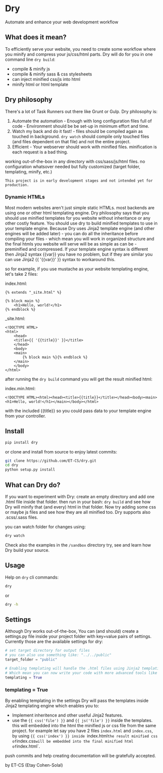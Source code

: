 Dry
===

Automate and enhance your web development workflow

## What does it mean?

To efficiently serve your website, you need to create some workflow where you minify and compress your js/css/html parts.
Dry will do for you in one command line `dry build`:

* compile & minify js
* compile & minify sass & css stylesheets
* can inject minified css/js into html
* minify html or html template

## Dry philosophy

There's a lot of Task Runners out there like Grunt or Gulp. Dry philosophy is:

1. Automate the automation - Enough with long configuration files full of code - Environment should be be set-up in minimum effort and time.
2. Watch my back and do it fast! - files should be compiled again as touched in background. `dry watch` should compile only touched files (and files dependent on that file) and not the entire project.
3. Efficient - Your webserver should work with minified files. minification is each request is a bad thing.

working out-of-the-box in any directory with css/sass/js/html files. no configuration whatsover needed but fully customized (target folder, templating, minify, etc.)

    This project is in early development stages and not intended yet for production.

### Dynamic HTMLs
Most modern websites aren't just simple static HTMLs. most backends are using one or other html templating engine.
Dry philosophy says that you should use minified templates for you website without inheritance or any other costly feature.
You should use dry to build minified templates to use in your template engine.
Because Dry uses Jinja2 template engine (and other engines will be added later) - you can do all the inheritance before compiling your files - which mean you will work in organized structure and the final htmls you website will serve will be as simple as can be - preminified and compressed.
If your template engine syntax is different then Jinja2 syntax {{var}} you have no problem, but if they are similar you can use Jinja2 {{ '{{var}}' }} syntax to workaround this.

so for example, if you use mustache as your website templating engine, let's take 2 files:

index.html:
```
{% extends "_site.html" %}

{% block main %}
    <h1>Hello, world!</h1>
{% endblock %}
```

_site.html:
```
<!DOCTYPE HTML>
<html>
    <head>
	<title>{{ '{{title}}' }}</title>
    </head>
    <body>
	<main>
	    {% block main %}{% endblock %}
	</main>
    </body>
</html>
```

after running the `dry build` command you will get the result minified html:

index.min.html:
```
<!DOCTYPE HTML><html><head><title>{{title}}</title></head><body><main><h1>Hello, world!</h1></main></body></html>
```
with the included {{title}} so you could pass data to your template engine from your controller.

## Install

```bash
pip install dry
```

or clone and install from source to enjoy latest commits:
```bash
git clone https://github.com/ET-CS/dry.git
cd dry
python setup.py install
```

## What can Dry do?

If you want to experiment with Dry: create an empty directory and add one .html file inside that folder. then run in your bash: `dry build` and see how Dry will minify that (and every) html in that folder. Now try adding some css or maybe js files and see how they are all minified too.
Dry supports also .scss/.sass files.

you can watch folder for changes using:
```bash
dry watch
```

Check also the examples in the `/sandbox` directory try, see and learn how Dry build your source.

## Usage

Help on `dry` cli commands:
```bash
dry
```
or
```bash
dry -h
```

## Settings
Although Dry works out-of-the-box, You can (and should) create a settings.py file inside your project folder with key=value pairs of settings.
Currently those are the available settings for dry:
```python
# set target directory for output files
# you can also use something like: "../../public"
target_folder = "public"

# Enabling templating will handle the .html files using Jinja2 templating engine,
# Which mean you can now write your code with more advanced tools like inheritance.
templating = True
```

### templating = True
By enabling templating in the settings Dry will pass the templates inside Jinja2 templating engine
which enables you to:
* Implement inheritence and other useful Jinja2 features.
* use the `{{ css('file') }}` and `{{ js('file') }}` inside the templates. this will embedded into the html the minified js or css file from the same project. for example let say you have 2 files `index.html` and `index.css`, by using `{{ css('index') }} inside `index.html` the result minified css of `index.css` will be embedded into the final minified html of `index.html`.

push commits and help creating documentation will be gratefully accepted.

by ET-CS (Etay Cohen-Solal)
